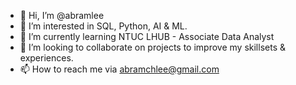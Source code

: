 - 👋 Hi, I’m @abramlee
- 👀 I’m interested in SQL, Python, AI & ML.
- 🌱 I’m currently learning NTUC LHUB - Associate Data Analyst
- 💞️ I’m looking to collaborate on projects to improve my skillsets & experiences.
- 📫 How to reach me via abramchlee@gmail.com

<!---
abramlee/abramlee is a ✨ special ✨ repository because its `README.md` (this file) appears on your GitHub profile.
You can click the Preview link to take a look at your changes.
--->
